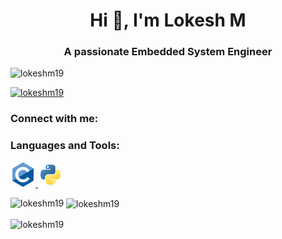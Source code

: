 <h1 align="center">Hi 👋, I'm Lokesh M</h1>
<h3 align="center">A passionate Embedded System Engineer</h3>

<p align="left"> <img src="https://komarev.com/ghpvc/?username=lokeshm19&label=Profile%20views&color=0e75b6&style=flat" alt="lokeshm19" /> </p>

<p align="left"> <a href="https://github.com/ryo-ma/github-profile-trophy"><img src="https://github-profile-trophy.vercel.app/?username=lokeshm19" alt="lokeshm19" /></a> </p>

<h3 align="left">Connect with me:</h3>
<p align="left">
</p>

<h3 align="left">Languages and Tools:</h3>
<p align="left"> <a href="https://www.cprogramming.com/" target="_blank" rel="noreferrer"> <img src="https://raw.githubusercontent.com/devicons/devicon/master/icons/c/c-original.svg" alt="c" width="40" height="40"/> </a> <a href="https://www.python.org" target="_blank" rel="noreferrer"> <img src="https://raw.githubusercontent.com/devicons/devicon/master/icons/python/python-original.svg" alt="python" width="40" height="40"/> </a> </p>

<p><img align="left" src="https://github-readme-stats.vercel.app/api/top-langs?username=lokeshm19&show_icons=true&locale=en&layout=compact" alt="lokeshm19" /></p>

<p>&nbsp;<img align="center" src="https://github-readme-stats.vercel.app/api?username=lokeshm19&show_icons=true&locale=en" alt="lokeshm19" /></p>

<p><img align="center" src="https://github-readme-streak-stats.herokuapp.com/?user=lokeshm19&" alt="lokeshm19" /></p>

